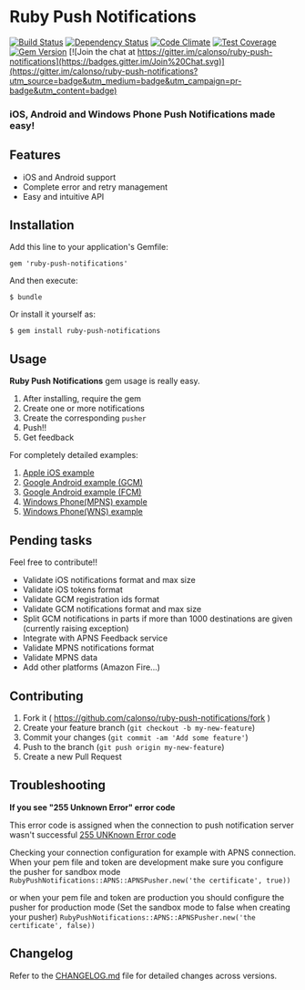 # Ruby Push Notifications

[![Build Status](https://travis-ci.org/calonso/ruby-push-notifications.svg)](https://travis-ci.org/calonso/ruby-push-notifications) [![Dependency Status](https://gemnasium.com/calonso/ruby-push-notifications.svg)](https://gemnasium.com/calonso/ruby-push-notifications) [![Code Climate](https://codeclimate.com/github/calonso/ruby-push-notifications/badges/gpa.svg)](https://codeclimate.com/github/calonso/ruby-push-notifications) [![Test Coverage](https://codeclimate.com/github/calonso/ruby-push-notifications/badges/coverage.svg)](https://codeclimate.com/github/calonso/ruby-push-notifications) [![Gem Version](https://badge.fury.io/rb/ruby-push-notifications.svg)](http://badge.fury.io/rb/ruby-push-notifications) [![Join the chat at https://gitter.im/calonso/ruby-push-notifications](https://badges.gitter.im/Join%20Chat.svg)](https://gitter.im/calonso/ruby-push-notifications?utm_source=badge&utm_medium=badge&utm_campaign=pr-badge&utm_content=badge)

### iOS, Android and Windows Phone Push Notifications made easy!

## Features

* iOS and Android support
* Complete error and retry management
* Easy and intuitive API

## Installation

Add this line to your application's Gemfile:

    gem 'ruby-push-notifications'

And then execute:

    $ bundle

Or install it yourself as:

    $ gem install ruby-push-notifications

## Usage

**Ruby Push Notifications** gem usage is really easy.

1. After installing, require the gem
2. Create one or more notifications
3. Create the corresponding `pusher`
4. Push!!
5. Get feedback

For completely detailed examples:

1. [Apple iOS example](https://github.com/calonso/ruby-push-notifications/tree/master/examples/apns.rb)
2. [Google Android example (GCM)](https://github.com/calonso/ruby-push-notifications/tree/master/examples/gcm.rb)
3. [Google Android example (FCM)](https://github.com/calonso/ruby-push-notifications/tree/master/examples/fcm.rb)
4. [Windows Phone(MPNS) example](https://github.com/calonso/ruby-push-notifications/tree/master/examples/mpns.rb)
5. [Windows Phone(WNS) example](https://github.com/calonso/ruby-push-notifications/tree/master/examples/wns.rb)

## Pending tasks

Feel free to contribute!!

* Validate iOS notifications format and max size
* Validate iOS tokens format
* Validate GCM registration ids format
* Validate GCM notifications format and max size
* Split GCM notifications in parts if more than 1000 destinations are given (currently raising exception)
* Integrate with APNS Feedback service
* Validate MPNS notifications format
* Validate MPNS data
* Add other platforms (Amazon Fire...)

## Contributing

1. Fork it ( https://github.com/calonso/ruby-push-notifications/fork )
2. Create your feature branch (`git checkout -b my-new-feature`)
3. Commit your changes (`git commit -am 'Add some feature'`)
4. Push to the branch (`git push origin my-new-feature`)
5. Create a new Pull Request

## Troubleshooting

**If you see "255 Unknown Error" error code**

This error code is assigned when the connection to push notification server wasn't successful
<a href="https://github.com/calonso/ruby-push-notifications/blob/master/lib/ruby-push-notifications/apns/apns_pusher.rb#L56-L58">255 UNKnown Error code</a>

Checking your connection configuration for example with APNS connection.
When your pem file and token are development make sure you configure the pusher for sandbox mode
``` RubyPushNotifications::APNS::APNSPusher.new('the certificate', true)) ```

or when your pem file and token are production you should configure the pusher for production mode (Set the sandbox mode to false when creating your pusher)
``` RubyPushNotifications::APNS::APNSPusher.new('the certificate', false)) ```

## Changelog

Refer to the [CHANGELOG.md](https://github.com/calonso/ruby-push-notifications/blob/master/CHANGELOG.md) file for detailed changes across versions.
